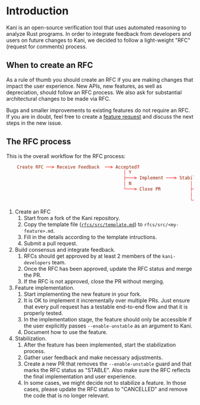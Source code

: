 # Introduction

Kani is an open-source verification tool that uses automated reasoning to analyze Rust programs. In order to 
integrate feedback from developers and users on future changes to Kani, we decided to follow a light-weight 
"RFC" (request for comments) process.

## When to create an RFC

As a rule of thumb you should create an RFC if you are making changes that impact the user experience. New 
APIs, new features, as well as depreciation, should follow an RFC process. We also ask for substantial architectural 
changes to be made via RFC.

Bugs and smaller improvements to existing features do not require an RFC. If you are in doubt, feel free to create 
a [feature request](https://github.com/model-checking/kani/issues/new?assignees=&labels=&template=feature_request.md)
and discuss the next steps in the new issue.

## The RFC process

This is the overall workflow for the RFC process:

```toml
    Create RFC ──> Receive Feedback  ──> Accepted?
                                            │ Y
                                            ├───> Implement ───> Stabilize?
                                            │ N                      │ Y
                                            └───> Close PR           ├───> RFC Stable
                                                                     │ N
                                                                     └───> Remove feature
```

1. Create an RFC
   1. Start from a fork of the Kani repository.
   2. Copy the template file ([`rfcs/src/template.md`](./template.md)) to `rfcs/src/<my-feature>.md`.
   3. Fill in the details according to the template intructions.
   4. Submit a pull request.
2. Build consensus and integrate feedback.
   1. RFCs should get approved by at least 2 members of the `kani-developers` team.
   2. Once the RFC has been approved, update the RFC status and merge the PR.
   3. If the RFC is not approved, close the PR without merging.
3. Feature implementation.
   1. Start implementing the new feature in your fork.
   2. It is OK to implement it incrementally over multiple PRs. Just ensure that every pull request has a testable 
      end-to-end flow and that it is properly tested.
   3. In the implementation stage, the feature should only be accessible if the user explicitly passes 
      `--enable-unstable` as an argument to Kani.
   4. Document how to use the feature.
4. Stabilization.
   1. After the feature has been implemented, start the stabilization process.
   2. Gather user feedback and make necessary adjustments.
   3. Create a new PR that removes the `--enable-unstable` guard and that marks the RFC status as "STABLE". Also 
      make sure the RFC reflects the final implementation and user experience.
   5. In some cases, we might decide not to stabilize a feature. In those cases, please update the RFC status to 
      "CANCELLED" and remove the code that is no longer relevant.
